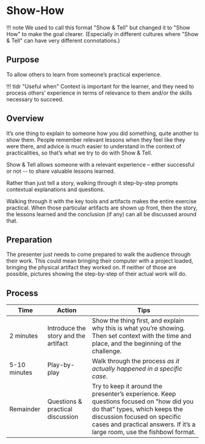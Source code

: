 # Show-How 

!!! note 
    We used to call this format "Show & Tell" but changed it to "Show How" to make the goal clearer. (Especially in different cultures where "Show & Tell" can have very different connotations.)

## Purpose
To allow others to learn from someone’s practical experience.

!!! tldr "Useful when"
    Context is important for the learner, and they need to process others’ experience in terms of relevance to them and/or the skills necessary to succeed.

## Overview
It’s one thing to explain to someone how you did something, quite another to show them.  People remember relevant lessons when they feel like they were there,  and advice is much easier to understand in the context of practicalities, so that’s what we try to do with Show & Tell.

Show & Tell allows someone with a relevant experience – either successful or not -- to share valuable lessons learned.

Rather than just tell a story, walking through it step-by-step prompts contextual explanations and questions. 

Walking through it with the key tools and artifacts makes the entire exercise practical. When those particular artifacts are shown up front, then the story, the lessons learned and the conclusion (if any) can all be discussed around that.  

## Preparation
The presenter just needs to come prepared to walk the audience through their work. This could mean bringing their computer with a project loaded, bringing the physical artifact they worked on.  If neither of those are possible, pictures showing the step-by-step of their actual work will do.

## Process
| Time | Action | Tips |
| - | - | - |
| 2 minutes | Introduce the story and the artifact | Show the thing first, and explain why this is what you’re showing. Then set context with the time and place, and the beginning of the challenge. |
| 5-10 minutes | Play-by-play | Walk through the process *as it actually happened in a specific case*.
| Remainder | Questions & practical discussion | Try to keep it around the presenter’s experience.  Keep questions focused on "how did you do that" types, which keeps the discussion focused on specific cases and practical answers. If it’s a large room, use the fishbowl format. |

